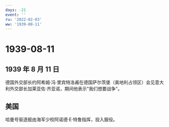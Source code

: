 ```yaml
---
days: -21
event: ''
ru: '2022-02-03'
ww: '1939-08-11'
---
```


# 1939-08-11

## 1939 年 8 月 11 日

德国外交部长约阿希姆·冯·里宾特洛甫在德国萨尔茨堡（奥地利占领区）会见意大利外交部长加莱亚佐·齐亚诺，期间他表示"我们想要战争"。

## 美国

哈曼号驱逐舰由海军少校阿诺德·E·特鲁指挥，投入服役。